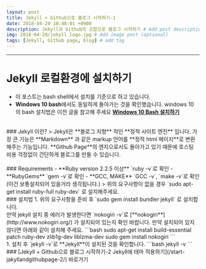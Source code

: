 ```yaml
---
layout: post
title: Jekyll + Github으로 블로그 시작하기-1
date: 2018-04-20 10:48:01 +0900
description: Jekyll과 Github의 조합으로 블로그 시작하기 # Add post description (optional)
img: 2018-04-20/jekyll_logo.jpg # Add image post (optional)
tags: [Jekyll, Github page, blog] # add tag
---
```

-----------------------------------------
# Jekyll 로컬환경에 설치하기

- 이 포스트는 bash shell에서 설치를 기준으로 하고 있습니다.
- **Windows 10 bash**에서도 동일하게 돌아가는 것을 확인했습니다. windows 10 의 bash 설치법은 이전 글을 참고해 주세요 [**Windows 10 Bash 설치하기**](/microsoft-loves-linux/)

<br/>
### Jekyll 이란?
> Jekyll은 **블로그 지향** 적인 **정적 사이트 엔진** 입니다. 가장 큰 기능은 **Markdown** 과 같은 markup 언어를 **정적 html 페이지**로 변환해주는 기능입니다. **Github Page**의 엔지으로서도 돌아가고 있기 때문에 호스팅 비용 걱정없이 간단하게 블로그를 만들 수 있습니다.<br/>

<br/>
### Requirements
- **Ruby version 2.2.5 이상** `ruby -v`로 확인
- **RubyGems** `gem -v`로 확인
- **GCC, MAKE** `GCC -v`, `make -v`로 확인(이건 보통설치되어 있을거라 생각됩니다.)
 > 위의 요구사항이 없을 경우 `sudo apt-get install ruby-full ruby-dev` 로 설치해주세요.

<br/>
### 설치법
1. 위의 요구사항을 준비 후 `sudo gem install bundler jekyll` 로 설치합니다.  
<br/>
 만약 jekyll 설치 중 에러가 발생한다면 `nokogiri -v`로 [**nokogiri**](http://www.nokogiri.org/) 가 설치되어 있는지 확인 바랍니다. 만약 설치되어 있지 않다면 아래와 같이 설치해 주세요.
```bash
sudo apt-get install build-essential patch ruby-dev zlib1g-dev liblzma-dev
sudo gem install nokogiri
```
<br/>
1. 설치 후 `jekyll -v`로 **Jekyll**이 설치된 것을 확인합니다.
```bash
jekyll -v
```

<br/>
### [Jekyll + Github으로 블로그 시작하기-2 Jekyll에 테마 적용하기](/start-jakyllandgithubpage-2/) 바로가기